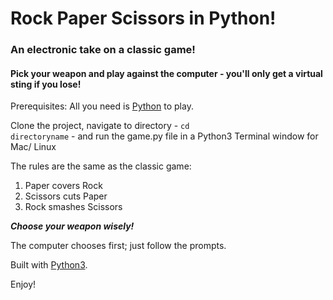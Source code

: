 # Rock Paper Scissors in Python!
### An electronic take on a classic game!
#### Pick your weapon and play against the computer - you'll only get a virtual sting if you lose!

Prerequisites: All you need is [Python](https://www.python.org/download/releases/3.0) to play.

Clone the project, navigate to directory - <code>cd directoryname</code> - and run the game.py file in a Python3 Terminal window for Mac/ Linux

The rules are the same as the classic game:  
1. Paper covers Rock  
2. Scissors cuts Paper  
3. Rock smashes Scissors  

***Choose your weapon wisely!***

The computer chooses first; just follow the prompts.

Built with [Python3](https://docs.python.org/3/).

Enjoy!